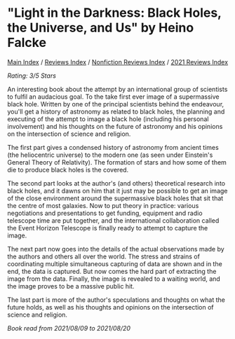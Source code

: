 # "Light in the Darkness: Black Holes, the Universe, and Us" by Heino Falcke

[Main Index](../../../README.md) / [Reviews Index](../../README.md) / [Nonfiction Reviews Index](../README.md) / [2021 Reviews Index](README.md)

*Rating: 3/5 Stars*

An interesting book about the attempt by an international group of scientists to fulfil an audacious goal. To the take first ever image of a supermassive black hole. Written by one of the principal scientists behind the endeavour, you'll get a history of astronomy as related to black holes, the planning and executing of the attempt to image a black hole (including his personal involvement) and his thoughts on the future of astronomy and his opinions on the intersection of science and religion.

The first part gives a condensed history of astronomy from ancient times (the heliocentric universe) to the modern one (as seen under Einstein's General Theory of Relativity). The formation of stars and how some of them die to produce black holes is the covered.

The second part looks at the author's (and others) theoretical research into black holes, and it dawns on him that it just may be possible to get an image of the close environment around the supermassive black holes that sit that the centre of most galaxies. Now to put theory in practice: various negotiations and presentations to get funding, equipment and radio telescope time are put together, and the international collaboration called the Event Horizon Telescope is finally ready to attempt to capture the image.

The next part now goes into the details of the actual observations made by the authors and others all over the world. The stress and strains of coordinating multiple simultaneous capturing of data are shown and in the end, the data is captured. But now comes the hard part of extracting the image from the data. Finally, the image is revealed to a waiting world, and the image proves to be a massive public hit.

The last part is more of the author's speculations and thoughts on what the future holds, as well as his thoughts and opinions on the intersection of science and religion.

*Book read from 2021/08/09 to 2021/08/20*
